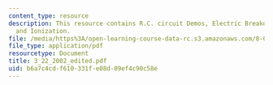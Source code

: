 ```yaml
---
content_type: resource
description: This resource contains R.C. circuit Demos, Electric Breakdown Experiment
  and Ionization.
file: /media/https%3A/open-learning-course-data-rc.s3.amazonaws.com/8-02x-physics-ii-electricity-magnetism-with-an-experimental-focus-spring-2005/b6a7c4cdf610331fe08d09ef4c90c58e_3_22_2002_edited.pdf
file_type: application/pdf
resourcetype: Document
title: 3_22_2002_edited.pdf
uid: b6a7c4cd-f610-331f-e08d-09ef4c90c58e
---
```


